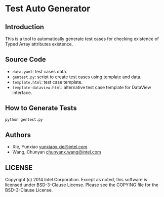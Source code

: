 # Test Auto Generator

## Introduction

This is a tool to automatically generate test cases for checking existence of
Typed Array attributes existence.

## Source Code

* `data.yaml`: test cases data.
* `gentest.py`: script to create test cases using template and data.
* `template.html`: test case template.
* `template-dataview.html`: alternative test case template for DataView
interface.

## How to Generate Tests

```sh
python gentest.py
```

## Authors

* Xie, Yunxiao <yunxiaox.xie@intel.com>
* Wang, Chunyan <chunyanx.wang@intel.com>

## LICENSE

Copyright (c) 2014 Intel Corporation.
Except as noted, this software is licensed under BSD-3-Clause License.
Please see the COPYING file for the BSD-3-Clause License.
